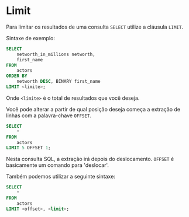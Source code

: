 # Limit

Para limitar os resultados de uma consulta `SELECT` utilize a cláusula `LIMIT`.

Sintaxe de exemplo:

```sql
SELECT 
    networth_in_millions networth,
    first_name
FROM
    actors
ORDER BY
    networth DESC, BINARY first_name
LIMIT <limite>;
```

Onde `<limite>` é o total de resultados que você deseja.

Você pode alterar a partir de qual posição deseja começa a extração de linhas com a palavra-chave `OFFSET`.

```sql
SELECT
    *
FROM 
    actors
LIMIT 5 OFFSET 1;
```

Nesta consulta SQL, a extração irá depois do deslocamento. `OFFSET` é basicamente um comando para 'deslocar'.

Também podemos utilizar a seguinte sintaxe:

```sql
SELECT
    *
FROM
    actors
LIMIT <offset>, <limit>;
```